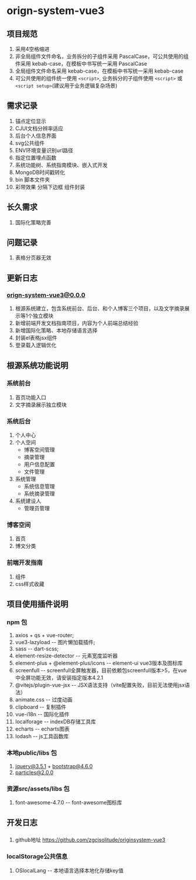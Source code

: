 # orign-system-vue3

## 项目规范
1. 采用4空格缩进
2. 非全局组件文件命名，业务拆分的子组件采用 PascalCase，可公共使用的组件采用 kebab-case，在模板中书写统一采用 PascalCase
3. 全局组件文件命名采用 kebab-case，在模板中书写统一采用 kebab-case
4. 可公共使用的组件统一使用 `<script>`, 业务拆分的子组件使用 `<script>` 或 `<script setup>`(建议用于业务逻辑复杂场景)

## 需求记录
1. 锚点定位显示
2. CJUI文档分辨率适应
3. 后台个人信息界面
5. svg公共组件
6. ENV环境变量识别url路径
7. 指定位置埋点函数
10. 系统功能树、系统指南模块、嵌入式开发
11. MongoDB时间戳转化
12. bin 脚本文件夹
12. 彩带效果 分隔下边框 组件封装

## 长久需求
1. 国际化策略完善

## 问题记录
1. 表格分页器无效


## 更新日志
### orign-system-vue3@0.0.0
1. 根源系统建立，包含系统前台、后台、和个人博客三个项目，以及文字摘录展示等1个独立模块
2. 新增前端开发文档指南项目，内容为个人前端总结经验
3. 新增国际化策略、本地存储语言选择
4. 封装el表格jsx组件
5. 登录载入逻辑优化


## 根源系统功能说明
### 系统前台
1. 首页功能入口
2. 文字摘录展示独立模块
### 系统后台
1. 个人中心
2. 个人空间
    - 博客空间管理
    - 摘录管理
    - 用户信息配置
    - 文件管理
3. 系统管理
    - 系统信息管理
    - 系统摘录管理
4. 系统建设人
    - 管理员管理
### 博客空间
1. 首页
2. 博文分类
### 前端开发指南
1. 组件
2. css样式收藏


## 项目使用插件说明
### npm 包
1. axios + qs + vue-router;
2. vue3-lazyload  -- 图片懒加载插件;
3. sass  -- dart-scss;
4. element-resize-detector  -- 元素宽度监听器
6. element-plus + @element-plus/icons -- element-ui vue3版本及图标库
7. screenfull -- screenfull全屏触发器，目前依赖包screenfull版本>5，在vue中全屏功能无效，请安装指定版本4.2.1
8. @vitejs/plugin-vue-jsx -- JSX语法支持（vite配置失败，目前无法使用jsx语法）
9. animate.css -- 过度动画
10. clipboard -- 复制插件
11. vue-i18n -- 国际化插件
12. localforage -- indexDB存储工具库
13. echarts -- echarts图表
14. lodash -- js工具函数库
### 本地public/libs 包
1. jquery@3.5.1 + bootstrap@4.6.0
2. particles@2.0.0
### 资源src/assets/libs 包
1. font-awesome-4.7.0  -- font-awesome图标库


## 开发日志
###
1. github地址 https://github.com/zgcjsolitude/originsystem-vue3
### localStorage公共信息
1. OSlocalLang -- 本地语言选择本地化存储key值